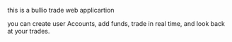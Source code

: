 this is a bullio trade web applicartion

you can create user Accounts, add funds, trade in real time, and look back at your trades.
